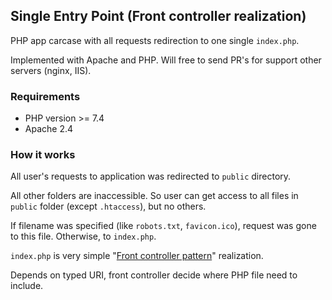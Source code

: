 ## Single Entry Point (Front controller realization)
PHP app carcase with all requests redirection to one single `index.php`.

Implemented with Apache and PHP. Will free to send PR's for support other servers (nginx, IIS).

### Requirements
* PHP version >= 7.4
* Apache 2.4

### How it works
All user's requests to application was redirected to `public` directory.

All other folders are inaccessible. So user can get access to all files in `public` folder (except `.htaccess`), but no others.

If filename was specified (like `robots.txt`, `favicon.ico`), request was gone to this file. Otherwise, to `index.php`.

`index.php` is very simple "[Front controller pattern](https://en.wikipedia.org/wiki/Front_controller)" realization.

Depends on typed URI, front controller decide where PHP file need to include.